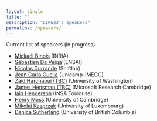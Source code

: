 ```yaml
---
layout: single
title: ""
description: "LIKE23's speakers"
permalink: /speakers/
---
```


Current list of speakers (in progress).

  * [Mickaël Binois](https://sites.google.com/site/mickaelbinoishomepage/) (INRIA) 
  * [Sébastien Da Veiga](https://ensai.fr/en/equipe/da-veiga-sebastien/) (ENSAI)
  * [Nicolas Durrande](https://sites.google.com/site/nicolasdurrandehomepage/) (Shiftlab) 
  * [Jean Carlo Guella](https://jeanguella.wixsite.com/jeanguella) (Unicamp-IMECC)   
  * [Zaid Harchaoui (TBC)](https://faculty.washington.edu/zaid/) (University of Washington)  
  * [James Hensman (TBC)](https://scholar.google.com/citations?user=l8dX3ssAAAAJ&hl=en) (Microsoft Research Cambridge) 
  * [Iain Henderson](https://www.math.insa-toulouse.fr/fr/le-gmm/annuaire_des_enseignants.html) (INSA Toulouse) 
  * [Henry Moss](https://henrymoss.github.io/) (University of Cambridge)  
  * [Mikolaj Kasprzak](https://www.mikolajkasprzak.com/) (University of Luxembourg) 
  * [Danica Sutherland](https://djsutherland.ml/) (University of British Columbia)  
 
 

